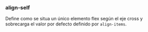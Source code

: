 ### align-self

Define como se situa un único elemento flex según el eje cross y sobrecarga el valor por defecto definido por ```align-items```.
